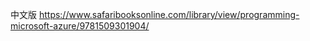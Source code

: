 <Programming Microsoft Azure Service Fabric>中文版 
https://www.safaribooksonline.com/library/view/programming-microsoft-azure/9781509301904/

